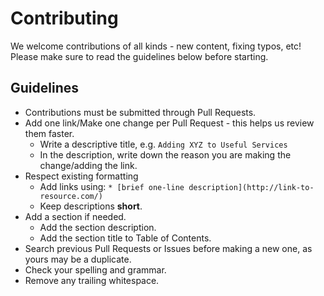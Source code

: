 # Contributing

We welcome contributions of all kinds - new content, fixing typos, etc! Please make sure to read the guidelines below before starting.

## Guidelines

* Contributions must be submitted through Pull Requests.
* Add one link/Make one change per Pull Request - this helps us review them faster.
    * Write a descriptive title, e.g. `Adding XYZ to Useful Services`
    * In the description, write down the reason you are making the change/adding the link. 
* Respect existing formatting
    * Add links using: `* [brief one-line description](http://link-to-resource.com/)`
    * Keep descriptions **short**.
* Add a section if needed.
    * Add the section description.
    * Add the section title to Table of Contents.
* Search previous Pull Requests or Issues before making a new one, as yours may be a duplicate.
* Check your spelling and grammar.
* Remove any trailing whitespace.
